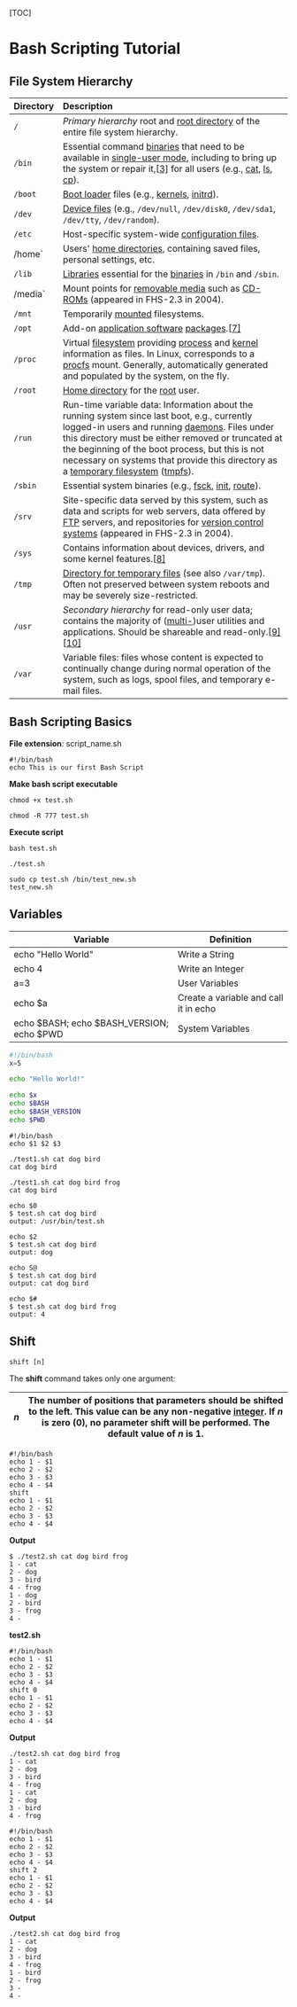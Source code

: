 [TOC]

# Bash Scripting Tutorial



## File System Hierarchy



| Directory | Description                                                  |
| :-------- | :----------------------------------------------------------- |
| `/`       | *Primary hierarchy* root and [root directory](https://en.wikipedia.org/wiki/Root_directory) of the entire file system hierarchy. |
| `/bin`    | Essential command [binaries](https://en.wikipedia.org/wiki/Executable) that need to be available in [single-user mode](https://en.wikipedia.org/wiki/Single-user_mode), including to bring up the system or repair it,[[3\]](https://en.wikipedia.org/wiki/Filesystem_Hierarchy_Standard#cite_note-3) for all users (e.g., [cat](https://en.wikipedia.org/wiki/Cat_(Unix)), [ls](https://en.wikipedia.org/wiki/Ls), [cp](https://en.wikipedia.org/wiki/Cp_(Unix))). |
| `/boot`   | [Boot loader](https://en.wikipedia.org/wiki/Boot_loader) files (e.g., [kernels](https://en.wikipedia.org/wiki/Kernel_(operating_system)), [initrd](https://en.wikipedia.org/wiki/Initrd)). |
| `/dev`    | [Device files](https://en.wikipedia.org/wiki/Device_file) (e.g., `/dev/null`, `/dev/disk0`, `/dev/sda1`, `/dev/tty`, `/dev/random`). |
| `/etc`    | Host-specific system-wide [configuration files](https://en.wikipedia.org/wiki/Configuration_file). |
| /home`    | Users' [home directories](https://en.wikipedia.org/wiki/Home_directory), containing saved files, personal settings, etc. |
| `/lib`    | [Libraries](https://en.wikipedia.org/wiki/Library_(computer_science)) essential for the [binaries](https://en.wikipedia.org/wiki/Binaries) in `/bin` and `/sbin`. |
| /media`   | Mount points for [removable media](https://en.wikipedia.org/wiki/Removable_media) such as [CD-ROMs](https://en.wikipedia.org/wiki/CD-ROM) (appeared in FHS-2.3 in 2004). |
| `/mnt`    | Temporarily [mounted](https://en.wikipedia.org/wiki/Mount_(computing)) filesystems. |
| `/opt`    | Add-on [application software](https://en.wikipedia.org/wiki/Application_software) [packages](https://en.wikipedia.org/wiki/Software_package_(installation)).[[7\]](https://en.wikipedia.org/wiki/Filesystem_Hierarchy_Standard#cite_note-/opt-7) |
| `/proc`   | Virtual [filesystem](https://en.wikipedia.org/wiki/File_system) providing [process](https://en.wikipedia.org/wiki/Process_(computing)) and [kernel](https://en.wikipedia.org/wiki/Kernel_(operating_system)) information as files. In Linux, corresponds to a [procfs](https://en.wikipedia.org/wiki/Procfs) mount. Generally, automatically generated and populated by the system, on the fly. |
| `/root`   | [Home directory](https://en.wikipedia.org/wiki/Home_directory) for the [root](https://en.wikipedia.org/wiki/Superuser) user. |
| `/run`    | Run-time variable data: Information about the running system since last boot, e.g., currently logged-in users and running [daemons](https://en.wikipedia.org/wiki/Daemon_(computer_software)). Files under this directory must be either removed or truncated at the beginning of the boot process, but this is not necessary on systems that provide this directory as a [temporary filesystem](https://en.wikipedia.org/wiki/Temporary_filesystem) ([tmpfs](https://en.wikipedia.org/wiki/Tmpfs)). |
| `/sbin`   | Essential system binaries (e.g., [fsck](https://en.wikipedia.org/wiki/Fsck), [init](https://en.wikipedia.org/wiki/Init), [route](https://en.wikipedia.org/wiki/Route_(command))). |
| `/srv`    | Site-specific data served by this system, such as data and scripts for web servers, data offered by [FTP](https://en.wikipedia.org/wiki/FTP) servers, and repositories for [version control systems](https://en.wikipedia.org/wiki/Version_control_systems) (appeared in FHS-2.3 in 2004). |
| `/sys`    | Contains information about devices, drivers, and some kernel features.[[8\]](https://en.wikipedia.org/wiki/Filesystem_Hierarchy_Standard#cite_note-/sys-8) |
| `/tmp`    | [Directory for temporary files](https://en.wikipedia.org/wiki/Temporary_folder) (see also `/var/tmp`). Often not preserved between system reboots and may be severely size-restricted. |
| `/usr`    | *Secondary hierarchy* for read-only user data; contains the majority of ([multi-](https://en.wikipedia.org/wiki/Multi-user))user utilities and applications. Should be shareable and read-only.[[9\]](https://en.wikipedia.org/wiki/Filesystem_Hierarchy_Standard#cite_note-9)[[10\]](https://en.wikipedia.org/wiki/Filesystem_Hierarchy_Standard#cite_note-10) |
| `/var`    | Variable files: files whose content is expected to continually change during normal operation of the system, such as logs, spool files, and temporary e-mail files. |

## Bash Scripting Basics

**File extension**: script_name.sh

```
#!/bin/bash
echo This is our first Bash Script
```

**Make bash script executable**

```
chmod +x test.sh

chmod -R 777 test.sh	
```

**Execute script**

```
bash test.sh

./test.sh

sudo cp test.sh /bin/test_new.sh
test_new.sh
```



## Variables

| Variable                                  | Definition                            |
| ----------------------------------------- | ------------------------------------- |
| echo "Hello World"                        | Write a String                        |
| echo 4                                    | Write an Integer                      |
| a=3                                       | User Variables                        |
| echo $a                                   | Create a variable and call it in echo |
| echo $BASH; echo $BASH_VERSION; echo $PWD | System Variables                      |

```bash
#!/bin/bash
x=5

echo "Hello World!"

echo $x 
echo $BASH
echo $BASH_VERSION
echo $PWD
```

```
#!/bin/bash 
echo $1 $2 $3

./test1.sh cat dog bird 
cat dog bird

./test1.sh cat dog bird frog
cat dog bird
```

```
echo $0
$ test.sh cat dog bird
output: /usr/bin/test.sh

echo $2
$ test.sh cat dog bird
output: dog

echo S@
$ test.sh cat dog bird
output: cat dog bird

echo $#
$ test.sh cat dog bird frog
output: 4
```

## Shift

```
shift [n]
```

The **shift** command takes only one argument:

| ***n*** | **The number of positions that parameters should be shifted to the left. This value can be any non-negative [integer](https://www.computerhope.com/jargon/i/integer.htm). If *n* is zero (0), no parameter shift will be performed. The default value of *n* is 1.** |
| ------- | ------------------------------------------------------------ |

```
#!/bin/bash
echo 1 - $1
echo 2 - $2
echo 3 - $3
echo 4 - $4
shift
echo 1 - $1
echo 2 - $2
echo 3 - $3
echo 4 - $4
```

**Output**

```
$ ./test2.sh cat dog bird frog
1 - cat
2 - dog
3 - bird
4 - frog
1 - dog
2 - bird
3 - frog
4 -
```

**test2.sh**

```
#!/bin/bash
echo 1 - $1
echo 2 - $2
echo 3 - $3
echo 4 - $4
shift 0
echo 1 - $1
echo 2 - $2
echo 3 - $3
echo 4 - $4
```

**Output**

```
./test2.sh cat dog bird frog
1 - cat
2 - dog
3 - bird
4 - frog
1 - cat
2 - dog
3 - bird
4 - frog
```

```
#!/bin/bash
echo 1 - $1
echo 2 - $2
echo 3 - $3
echo 4 - $4
shift 2
echo 1 - $1
echo 2 - $2
echo 3 - $3
echo 4 - $4
```

**Output**

```
./test2.sh cat dog bird frog
1 - cat
2 - dog
3 - bird
4 - frog
1 - bird
2 - frog
3 -
4 -
```

